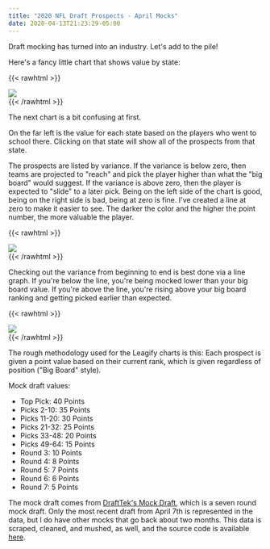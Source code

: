 ```yaml
---
title: "2020 NFL Draft Prospects - April Mocks"
date: 2020-04-13T21:23:29-05:00
---
```


Draft mocking has turned into an industry.  Let's add to the pile!

<!--more-->

Here's a fancy little chart that shows value by state:

{{< rawhtml >}}
<div class='tableauPlaceholder' id='viz1586830655303' style='position: relative'><noscript><a href='#'><img alt=' ' src='https:&#47;&#47;public.tableau.com&#47;static&#47;images&#47;20&#47;2020-MockDraft-StatesMap-2020-04-13&#47;Map&#47;1_rss.png' style='border: none' /></a></noscript><object class='tableauViz'  style='display:none;'><param name='host_url' value='https%3A%2F%2Fpublic.tableau.com%2F' /> <param name='embed_code_version' value='3' /> <param name='site_root' value='' /><param name='name' value='2020-MockDraft-StatesMap-2020-04-13&#47;Map' /><param name='tabs' value='no' /><param name='toolbar' value='yes' /><param name='static_image' value='https:&#47;&#47;public.tableau.com&#47;static&#47;images&#47;20&#47;2020-MockDraft-StatesMap-2020-04-13&#47;Map&#47;1.png' /> <param name='animate_transition' value='yes' /><param name='display_static_image' value='yes' /><param name='display_spinner' value='yes' /><param name='display_overlay' value='yes' /><param name='display_count' value='yes' /><param name='filter' value='publish=yes' /></object></div>                <script type='text/javascript'>                    var divElement = document.getElementById('viz1586830655303');                    var vizElement = divElement.getElementsByTagName('object')[0];                    if ( divElement.offsetWidth > 800 ) { vizElement.style.width='100%';vizElement.style.height=(divElement.offsetWidth*0.75)+'px';} else if ( divElement.offsetWidth > 500 ) { vizElement.style.width='100%';vizElement.style.height=(divElement.offsetWidth*0.75)+'px';} else { vizElement.style.width='100%';vizElement.style.height='977px';}                     var scriptElement = document.createElement('script');                    scriptElement.src = 'https://public.tableau.com/javascripts/api/viz_v1.js';                    vizElement.parentNode.insertBefore(scriptElement, vizElement);                </script>
{{< /rawhtml >}}

The next chart is a bit confusing at first.

On the far left is the value for each state based on the players who went to school there.  Clicking on that state will show all of the prospects from that state.

The prospects are listed by variance.  If the variance is below zero, then teams are projected to "reach" and pick the player higher than what the "big board" would suggest. If the variance is above zero, then the player is expected to "slide" to a later pick.  Being on the left side of the chart is good, being on the right side is bad, being at zero is fine. I've created a line at zero to make it easier to see. The darker the color and the higher the point number, the more valuable the player.

{{< rawhtml >}}
<div class='tableauPlaceholder' id='viz1586830674435' style='position: relative'><noscript><a href='#'><img alt=' ' src='https:&#47;&#47;public.tableau.com&#47;static&#47;images&#47;20&#47;2020-MockDraft-ValueVariance-2020-04-13&#47;Playervaluevariance&#47;1_rss.png' style='border: none' /></a></noscript><object class='tableauViz'  style='display:none;'><param name='host_url' value='https%3A%2F%2Fpublic.tableau.com%2F' /> <param name='embed_code_version' value='3' /> <param name='site_root' value='' /><param name='name' value='2020-MockDraft-ValueVariance-2020-04-13&#47;Playervaluevariance' /><param name='tabs' value='no' /><param name='toolbar' value='yes' /><param name='static_image' value='https:&#47;&#47;public.tableau.com&#47;static&#47;images&#47;20&#47;2020-MockDraft-ValueVariance-2020-04-13&#47;Playervaluevariance&#47;1.png' /> <param name='animate_transition' value='yes' /><param name='display_static_image' value='yes' /><param name='display_spinner' value='yes' /><param name='display_overlay' value='yes' /><param name='display_count' value='yes' /><param name='filter' value='publish=yes' /></object></div>                <script type='text/javascript'>                    var divElement = document.getElementById('viz1586830674435');                    var vizElement = divElement.getElementsByTagName('object')[0];                    if ( divElement.offsetWidth > 800 ) { vizElement.style.width='100%';vizElement.style.height=(divElement.offsetWidth*0.75)+'px';} else if ( divElement.offsetWidth > 500 ) { vizElement.style.width='100%';vizElement.style.height=(divElement.offsetWidth*0.75)+'px';} else { vizElement.style.width='100%';vizElement.style.height='727px';}                     var scriptElement = document.createElement('script');                    scriptElement.src = 'https://public.tableau.com/javascripts/api/viz_v1.js';                    vizElement.parentNode.insertBefore(scriptElement, vizElement);                </script>
{{< /rawhtml >}}

Checking out the variance from beginning to end is best done via a line graph. If you're below the line, you're being mocked lower than your big board value.  If you're above the line, you're rising above your big board ranking and getting picked earlier than expected.

{{< rawhtml >}}
<div class='tableauPlaceholder' id='viz1586830692491' style='position: relative'><noscript><a href='#'><img alt=' ' src='https:&#47;&#47;public.tableau.com&#47;static&#47;images&#47;20&#47;2020-MockDraft-VarianceLineChart-2020-04-13&#47;ReachesAndValues&#47;1_rss.png' style='border: none' /></a></noscript><object class='tableauViz'  style='display:none;'><param name='host_url' value='https%3A%2F%2Fpublic.tableau.com%2F' /> <param name='embed_code_version' value='3' /> <param name='site_root' value='' /><param name='name' value='2020-MockDraft-VarianceLineChart-2020-04-13&#47;ReachesAndValues' /><param name='tabs' value='no' /><param name='toolbar' value='yes' /><param name='static_image' value='https:&#47;&#47;public.tableau.com&#47;static&#47;images&#47;20&#47;2020-MockDraft-VarianceLineChart-2020-04-13&#47;ReachesAndValues&#47;1.png' /> <param name='animate_transition' value='yes' /><param name='display_static_image' value='yes' /><param name='display_spinner' value='yes' /><param name='display_overlay' value='yes' /><param name='display_count' value='yes' /><param name='filter' value='publish=yes' /></object></div>                <script type='text/javascript'>                    var divElement = document.getElementById('viz1586830692491');                    var vizElement = divElement.getElementsByTagName('object')[0];                    vizElement.style.width='100%';vizElement.style.height=(divElement.offsetWidth*0.75)+'px';                    var scriptElement = document.createElement('script');                    scriptElement.src = 'https://public.tableau.com/javascripts/api/viz_v1.js';                    vizElement.parentNode.insertBefore(scriptElement, vizElement);                </script>
{{< /rawhtml >}}

The rough methodology used for the Leagify charts is this: Each prospect is given a point value based on their current rank, which is given regardless of position ("Big Board" style).

Mock draft values:

* Top Pick: 40 Points
* Picks 2-10: 35 Points
* Picks 11-20: 30 Points
* Picks 21-32: 25 Points
* Picks 33-48: 20 Points
* Picks 49-64: 15 Points
* Round 3: 10 Points
* Round 4: 8 Points
* Round 5: 7 Points
* Round 6: 6 Points
* Round 7: 5 Points

The mock draft comes from [DraftTek's Mock Draft](https://www.drafttek.com/2020-NFL-Mock-Draft/2020-NFL-Mock-Draft-Round-1.asp), which is a seven round mock draft. Only the most recent draft from April 7th is represented in the data, but I do have other mocks that go back about two months. This data is scraped, cleaned, and mushed, as well, and the source code is available [here](https://github.com/Leagify/mockdraft-2020).
